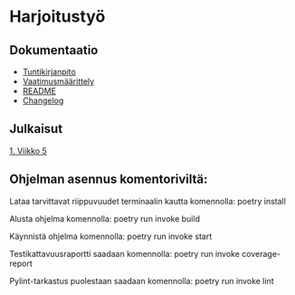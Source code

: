# Harjoitustyö

## Dokumentaatio
* [Tuntikirjanpito](https://github.com/Hogwarter/ot-harjoitustyo/blob/master/h-tyo/dokumentaatio/tuntikirjanpito.md)
* [Vaatimusmäärittely](https://github.com/Hogwarter/ot-harjoitustyo/blob/master/h-tyo/dokumentaatio/vaatimusmaarittelu.md)
* [README](https://github.com/Hogwarter/ot-harjoitustyo/blob/master/h-tyo/README.md)
* [Changelog](https://github.com/Hogwarter/ot-harjoitustyo/blob/master/h-tyo/dokumentaatio/changelog.md)

## Julkaisut
[1. Viikko 5](https://github.com/Hogwarter/ot-harjoitustyo/releases/tag/viikko5)

## Ohjelman asennus komentoriviltä:
Lataa tarvittavat riippuvuudet terminaalin kautta komennolla: poetry install

Alusta ohjelma komennolla: poetry run invoke build

Käynnistä ohjelma komennolla: poetry run invoke start

Testikattavuusraportti saadaan komennolla: poetry run invoke coverage-report

Pylint-tarkastus puolestaan saadaan komennolla: poetry run invoke lint

